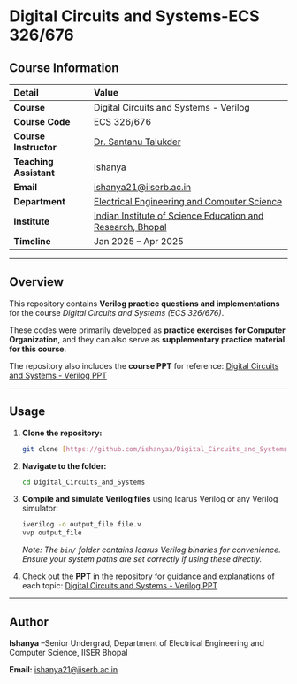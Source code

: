 # Digital Circuits and Systems-ECS 326/676

## Course Information

| Detail | Value |
| :--- | :--- |
| **Course** | Digital Circuits and Systems - Verilog |
| **Course Code** | ECS 326/676 |
| **Course Instructor** | [Dr. Santanu Talukder](https://sites.google.com/site/santanutalukderiiscnanoscience/principal-investigator) |
| **Teaching Assistant** | Ishanya |
| **Email** | [ishanya21@iiserb.ac.in](mailto:ishanya21@iiserb.ac.in) |
| **Department** | [Electrical Engineering and Computer Science](https://eecs.iiserb.ac.in/) |
| **Institute** | [Indian Institute of Science Education and Research, Bhopal](https://www.iiserb.ac.in/) |
| **Timeline** | Jan 2025 – Apr 2025 |

---

## Overview

This repository contains **Verilog practice questions and implementations** for the course *Digital Circuits and Systems (ECS 326/676)*.

These codes were primarily developed as **practice exercises for Computer Organization**, and they can also serve as **supplementary practice material for this course**.

The repository also includes the **course PPT** for reference: [Digital Circuits and Systems - Verilog PPT](https://github.com/ishanyaa/Digital_Circuits_and_Systems/blob/main/Ishanya_Verilog.pdf)

---

## Usage

1.  **Clone the repository:**
    ```bash
    git clone [https://github.com/ishanyaa/Digital_Circuits_and_Systems.git](https://github.com/ishanyaa/Digital_Circuits_and_Systems.git)
    ```
2.  **Navigate to the folder:**
    ```bash
    cd Digital_Circuits_and_Systems
    ```
3.  **Compile and simulate Verilog files** using Icarus Verilog or any Verilog simulator:
    ```bash
    iverilog -o output_file file.v
    vvp output_file
    ```
    *Note: The `bin/` folder contains Icarus Verilog binaries for convenience. Ensure your system paths are set correctly if using these directly.*

4.  Check out the **PPT** in the repository for guidance and explanations of each topic: [Digital Circuits and Systems - Verilog PPT](https://github.com/ishanyaa/Digital_Circuits_and_Systems/blob/main/Ishanya_Verilog.pdf)

---

## Author

**Ishanya** –Senior Undergrad, Department of Electrical Engineering and Computer Science, IISER Bhopal

**Email:** [ishanya21@iiserb.ac.in](mailto:ishanya21@iiserb.ac.in)
